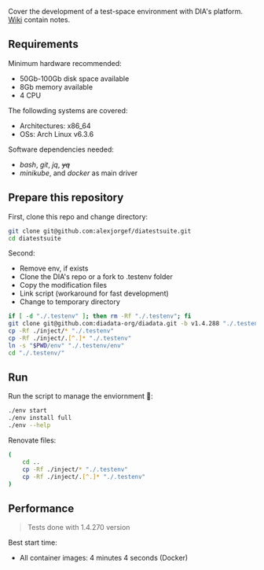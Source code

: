 Cover the development of a test-space environment with DIA's platform. [Wiki](https://github.com/alexjorgef/diatestsuite/wiki) contain notes.

## Requirements

Minimum hardware recommended:

* 50Gb-100Gb disk space available
* 8Gb memory available
* 4 CPU

The followding systems are covered:

* Architectures: x86_64
* OSs: Arch Linux v6.3.6

Software dependencies needed:

* *bash*, *git*, *jq*, ~~*yq*~~
* *minikube*, and *docker* as main driver

## Prepare this repository

First, clone this repo and change directory:

```sh
git clone git@github.com:alexjorgef/diatestsuite.git
cd diatestsuite
```

Second:

* Remove env, if exists
* Clone the DIA's repo or a fork to .testenv folder
* Copy the modification files
* Link script (workaround for fast development)
* Change to temporary directory

```sh
if [ -d "./.testenv" ]; then rm -Rf "./.testenv"; fi
git clone git@github.com:diadata-org/diadata.git -b v1.4.288 "./.testenv"
cp -Rf ./inject/* "./.testenv"
cp -Rf ./inject/.[^.]* "./.testenv"
ln -s "$PWD/env" "./.testenv/env"
cd "./.testenv/"
```

## Run

Run the script to manage the enviornment 🚀:

```sh
./env start
./env install full
./env --help
```

Renovate files:

```sh
(
    cd ..
    cp -Rf ./inject/* "./.testenv"
    cp -Rf ./inject/.[^.]* "./.testenv"
)
```

## Performance

> Tests done with 1.4.270 version

Best start time:

* All container images: 4 minutes 4 seconds (Docker)